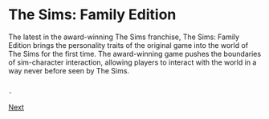 # The Sims: Family Edition

The latest in the award-winning The Sims franchise, The Sims: Family Edition brings the personality traits of the original game into the world of The Sims for the first time. The award-winning game pushes the boundaries of sim-character interaction, allowing players to interact with the world in a way never before seen by The Sims.  
  
  
 
  
                          
                 
                 
                                                                                                                            
                                                                                                                         -

[Next](478.md)